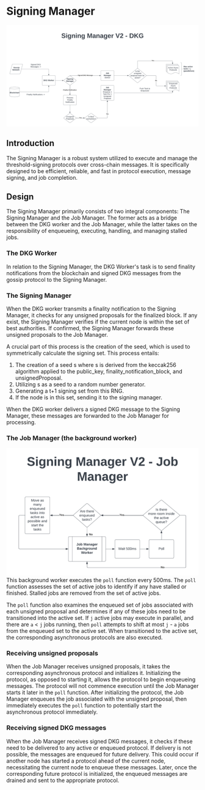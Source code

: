 # Signing Manager

![](../assets/signing_manager_v2.png)

## Introduction

The Signing Manager is a robust system utilized to execute and manage the threshold-signing protocols over cross-chain messages. It is specifically designed to be efficient, reliable, and fast in protocol execution, message signing, and job completion.

## Design
The Signing Manager primarily consists of two integral components: The Signing Manager and the Job Manager. The former acts as a bridge between the DKG worker and the Job Manager, while the latter takes on the responsibility of enqueueing, executing, handling, and managing stalled jobs.

### The DKG Worker
In relation to the Signing Manager, the DKG Worker's task is to send finality notifications from the blockchain and signed DKG messages from the gossip protocol to the Signing Manager.

### The Signing Manager
When the DKG worker transmits a finality notification to the Signing Manager, it checks for any unsigned proposals for the finalized block. If any exist, the Signing Manager verifies if the current node is within the set of best authorities. If confirmed, the Signing Manager forwards these unsigned proposals to the Job Manager.

A crucial part of this process is the creation of the seed, which is used to symmetrically calculate the signing set. This process entails:

1. The creation of a seed s where s is derived from the keccak256 algorithm applied to the public_key, finality_notification_block, and unsignedProposal.
2. Utilizing s as a seed to a random number generator.
3. Generating a t+1 signing set from this RNG.
4. If the node is in this set, sending it to the signing manager.

When the DKG worker delivers a signed DKG message to the Signing Manager, these messages are forwarded to the Job Manager for processing.


### The Job Manager (the background worker)
![](../assets/signing_manager_v2_job.png)
This background worker executes the `poll` function every 500ms. The `poll` function assesses the set of active jobs to identify if any have stalled or finished. Stalled jobs are removed from the set of active jobs.

The `poll` function also examines the enqueued set of jobs associated with each unsigned proposal and determines if any of these jobs need to be transitioned into the active set. If `j` active jobs may execute in parallel, and there are `a` < `j` jobs running, then `poll` attempts to shift at most `j` - `a` jobs from the enqueued set to the active set. When transitioned to the active set, the corresponding asynchronous protocols are also executed.

### Receiving unsigned proposals
When the Job Manager receives unsigned proposals, it takes the corresponding asynchronous protocol and initializes it. Initializing the protocol, as opposed to starting it, allows the protocol to begin enqueueing messages. The protocol will not commence execution until the Job Manager starts it later in the `poll` function. After initializing the protocol, the Job Manager enqueues the job associated with the unsigned proposal, then immediately executes the `poll` function to potentially start the asynchronous protocol immediately.

### Receiving signed DKG messages
When the Job Manager receives signed DKG messages, it checks if these need to be delivered to any active or enqueued protocol. If delivery is not possible, the messages are enqueued for future delivery. This could occur if another node has started a protocol ahead of the current node, necessitating the current node to enqueue these messages. Later, once the corresponding future protocol is initialized, the enqueued messages are drained and sent to the appropriate protocol.
